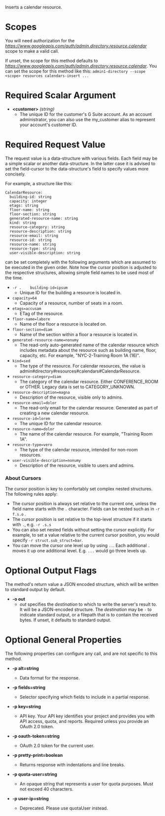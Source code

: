 Inserts a calendar resource.
# Scopes

You will need authorization for the *https://www.googleapis.com/auth/admin.directory.resource.calendar* scope to make a valid call.

If unset, the scope for this method defaults to *https://www.googleapis.com/auth/admin.directory.resource.calendar*.
You can set the scope for this method like this: `admin1-directory --scope <scope> resources calendars-insert ...`
# Required Scalar Argument
* **&lt;customer&gt;** *(string)*
    - The unique ID for the customer&#39;s G Suite account. As an account administrator, you can also use the my_customer alias to represent your account&#39;s customer ID.
# Required Request Value

The request value is a data-structure with various fields. Each field may be a simple scalar or another data-structure.
In the latter case it is advised to set the field-cursor to the data-structure's field to specify values more concisely.

For example, a structure like this:
```
CalendarResource:
  building-id: string
  capacity: integer
  etags: string
  floor-name: string
  floor-section: string
  generated-resource-name: string
  kind: string
  resource-category: string
  resource-description: string
  resource-email: string
  resource-id: string
  resource-name: string
  resource-type: string
  user-visible-description: string

```

can be set completely with the following arguments which are assumed to be executed in the given order. Note how the cursor position is adjusted to the respective structures, allowing simple field names to be used most of the time.

* `-r .    building-id=ipsum`
    - Unique ID for the building a resource is located in.
* `capacity=64`
    - Capacity of a resource, number of seats in a room.
* `etags=accusam`
    - ETag of the resource.
* `floor-name=labore`
    - Name of the floor a resource is located on.
* `floor-section=diam`
    - Name of the section within a floor a resource is located in.
* `generated-resource-name=nonumy`
    - The read-only auto-generated name of the calendar resource which includes metadata about the resource such as building name, floor, capacity, etc. For example, &#34;NYC-2-Training Room 1A (16)&#34;.
* `kind=sed`
    - The type of the resource. For calendar resources, the value is admin#directory#resources#calendars#CalendarResource.
* `resource-category=diam`
    - The category of the calendar resource. Either CONFERENCE_ROOM or OTHER. Legacy data is set to CATEGORY_UNKNOWN.
* `resource-description=magna`
    - Description of the resource, visible only to admins.
* `resource-email=dolor`
    - The read-only email for the calendar resource. Generated as part of creating a new calendar resource.
* `resource-id=lorem`
    - The unique ID for the calendar resource.
* `resource-name=dolor`
    - The name of the calendar resource. For example, &#34;Training Room 1A&#34;.
* `resource-type=vero`
    - The type of the calendar resource, intended for non-room resources.
* `user-visible-description=nonumy`
    - Description of the resource, visible to users and admins.


### About Cursors

The cursor position is key to comfortably set complex nested structures. The following rules apply:

* The cursor position is always set relative to the current one, unless the field name starts with the `.` character. Fields can be nested such as in `-r f.s.o` .
* The cursor position is set relative to the top-level structure if it starts with `.`, e.g. `-r .s.s`
* You can also set nested fields without setting the cursor explicitly. For example, to set a value relative to the current cursor position, you would specify `-r struct.sub_struct=bar`.
* You can move the cursor one level up by using `..`. Each additional `.` moves it up one additional level. E.g. `...` would go three levels up.


# Optional Output Flags

The method's return value a JSON encoded structure, which will be written to standard output by default.

* **-o out**
    - *out* specifies the *destination* to which to write the server's result to.
      It will be a JSON-encoded structure.
      The *destination* may be `-` to indicate standard output, or a filepath that is to contain the received bytes.
      If unset, it defaults to standard output.
# Optional General Properties

The following properties can configure any call, and are not specific to this method.

* **-p alt=string**
    - Data format for the response.

* **-p fields=string**
    - Selector specifying which fields to include in a partial response.

* **-p key=string**
    - API key. Your API key identifies your project and provides you with API access, quota, and reports. Required unless you provide an OAuth 2.0 token.

* **-p oauth-token=string**
    - OAuth 2.0 token for the current user.

* **-p pretty-print=boolean**
    - Returns response with indentations and line breaks.

* **-p quota-user=string**
    - An opaque string that represents a user for quota purposes. Must not exceed 40 characters.

* **-p user-ip=string**
    - Deprecated. Please use quotaUser instead.
